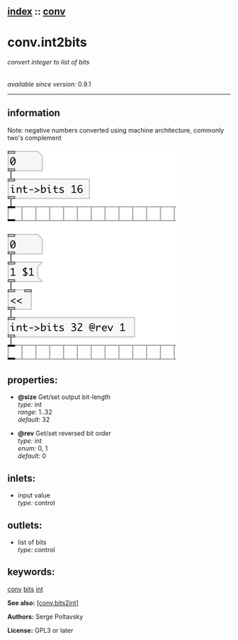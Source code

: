 [index](index.html) :: [conv](category_conv.html)
---

# conv.int2bits

###### convert integer to list of bits

*available since version:* 0.9.1

---


## information
Note: negative numbers converted using machine architecture, commonly two&#39;s
            complement



[![example](../examples/img/conv.int2bits.jpg)](../examples/pd/conv.int2bits.pd)







## properties:

* **@size** 
Get/set output bit-length<br>
_type:_ int<br>
_range:_ 1..32<br>
_default:_ 32<br>

* **@rev** 
Get/set reversed bit order<br>
_type:_ int<br>
_enum:_ 0, 1<br>
_default:_ 0<br>



## inlets:

* input value<br>
_type:_ control



## outlets:

* list of bits<br>
_type:_ control



## keywords:

[conv](keywords/conv.html)
[bits](keywords/bits.html)
[int](keywords/int.html)



**See also:**
[\[conv.bits2int\]](conv.bits2int.html)




**Authors:** Serge Poltavsky




**License:** GPL3 or later





